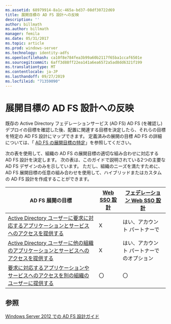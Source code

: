```yaml
---
ms.assetid: 68979914-8a1c-465a-bd37-08df30722d69
title: 展開目標の AD FS 設計への反映
description: ''
author: billmath
ms.author: billmath
manager: femila
ms.date: 05/31/2017
ms.topic: article
ms.prod: windows-server
ms.technology: identity-adfs
ms.openlocfilehash: ca10f8e784fea3b99a60b2117f65ba1ccaf6501e
ms.sourcegitcommit: 6aff3d88ff22ea141a6ea6572a5ad8dd6321f199
ms.translationtype: MT
ms.contentlocale: ja-JP
ms.lasthandoff: 09/27/2019
ms.locfileid: "71359090"
---
```

# <a name="mapping-your-deployment-goals-to-an-ad-fs-design"></a>展開目標の AD FS 設計への反映


既存の Active Directory フェデレーションサービス (AD FS) AD FS \(を確認し\) デプロイの目標を確認した後、配置に関連する目標を決定したら、それらの目標を特定の AD FS 設計にマップできます。 定義済みの展開の目標 AD FS の詳細については、「 [AD FS の展開目標の特定](Identifying-Your-AD-FS-Deployment-Goals.md)」を参照してください。  
  
次の表を使用して、組織の AD FS の展開目標の適切な組み合わせに対応する AD FS 設計を決定します。 次の表は、このガイドで説明されている2つの主要な AD FS デザインのみを示しています。 ただし、組織のニーズを満たすために、AD FS 展開目標の任意の組み合わせを使用して、ハイブリッドまたはカスタムの AD FS 設計を作成することができます。  
  
|AD FS 展開の目標|[Web SSO 設計](Web-SSO-Design.md)|[フェデレーション Web SSO 設計](Federated-Web-SSO-Design.md)|  
|---------------------------------------------------------------------------|----------------------------------------------------------------------------------|--------------------------------------------------------------------------------------------|  
|[Active Directory ユーザーに要求に対応するアプリケーションとサービスへのアクセスを提供する](Provide-Your-Active-Directory-Users-Access-to-Your-Claims-Aware-Applications-and-Services.md)|X|はい、アカウント パートナーで|  
|[Active Directory ユーザーに他の組織のアプリケーションとサービスへのアクセスを提供する](Provide-Your-Active-Directory-Users-Access-to-the-Applications-and-Services-of-Other-Organizations.md)|X|はい、アカウント パートナーでのオプション|  
|[要求に対応するアプリケーションやサービスへのアクセスを別の組織のユーザーに提供する](Provide-Users-in-Another-Organization-Access-to-Your-Claims-Aware-Applications-and-Services.md)|〇|〇|  

## <a name="see-also"></a>参照
[Windows Server 2012 での AD FS 設計ガイド](AD-FS-Design-Guide-in-Windows-Server-2012.md)
  

